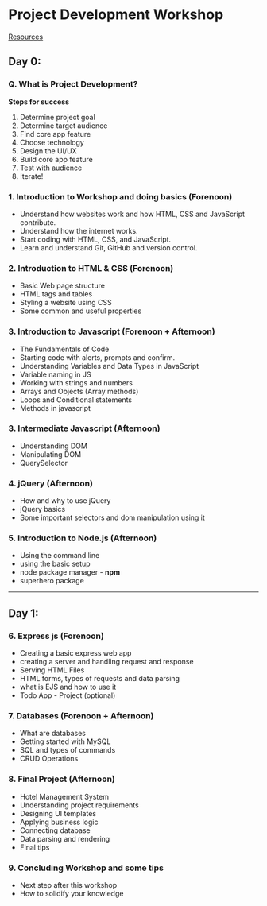 # Project Development Workshop
[Resources](Resources.md)

## Day 0:
### Q. What is Project Development?
**Steps for success**
1. Determine project goal
2. Determine target audience
3. Find core app feature
4. Choose technology
5. Design the UI/UX
6. Build core app feature
7. Test with audience
8. Iterate!

### 1. Introduction to Workshop and doing basics (Forenoon)
- Understand how websites work and how HTML, CSS and JavaScript contribute.
- Understand how the internet works.
- Start coding with HTML, CSS, and JavaScript.
- Learn and understand Git, GitHub and version control.

### 2. Introduction to HTML & CSS (Forenoon)
- Basic Web page structure
- HTML tags and tables
- Styling a website using CSS
- Some common and useful properties 

### 3. Introduction to Javascript (Forenoon + Afternoon)
- The Fundamentals of Code
- Starting code with alerts, prompts and confirm.
- Understanding Variables and Data Types in JavaScript
- Variable naming in JS
- Working with strings and numbers
- Arrays and Objects (Array methods)
- Loops and Conditional statements
- Methods in javascript

### 3. Intermediate Javascript (Afternoon)
- Understanding DOM
- Manipulating DOM 
- QuerySelector 

### 4. jQuery (Afternoon)
- How and why to use jQuery
- jQuery basics
- Some important selectors and dom manipulation using it

### 5. Introduction to Node.js (Afternoon)
- Using the command line
- using the basic setup
- node package manager - **npm**
- superhero package

---
## Day 1:
### 6. Express js (Forenoon)
- Creating a basic express web app
- creating a server and handling request and response
- Serving HTML Files
- HTML forms, types of requests and data parsing
- what is EJS and how to use it
- Todo App - Project (optional)

### 7. Databases (Forenoon + Afternoon)
- What are databases
- Getting started with MySQL
- SQL and types of commands
- CRUD Operations

### 8. Final Project (Afternoon)
- Hotel Management System
- Understanding project requirements
- Designing UI templates
- Applying business logic
- Connecting database
- Data parsing and rendering
- Final tips

### 9. Concluding Workshop and some tips
- Next step after this workshop
- How to solidify your knowledge
